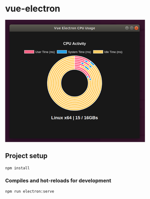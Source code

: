 # vue-electron

![alt text](README.screenshot.png "Screenshot")

## Project setup
```
npm install
```

### Compiles and hot-reloads for development
```
npm run electron:serve
```